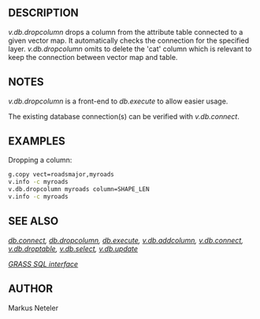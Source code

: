 ## DESCRIPTION

*v.db.dropcolumn* drops a column from the attribute table connected to a
given vector map. It automatically checks the connection for the
specified layer. *v.db.dropcolumn* omits to delete the 'cat' column
which is relevant to keep the connection between vector map and table.

## NOTES

*v.db.dropcolumn* is a front-end to *db.execute* to allow easier usage.

The existing database connection(s) can be verified with *v.db.connect*.

## EXAMPLES

Dropping a column:  

```sh
g.copy vect=roadsmajor,myroads
v.info -c myroads
v.db.dropcolumn myroads column=SHAPE_LEN
v.info -c myroads
```

## SEE ALSO

*[db.connect](db.connect.md), [db.dropcolumn](db.dropcolumn.md),
[db.execute](db.execute.md), [v.db.addcolumn](v.db.addcolumn.md),
[v.db.connect](v.db.connect.md), [v.db.droptable](v.db.droptable.md),
[v.db.select](v.db.select.md), [v.db.update](v.db.update.md)*

*[GRASS SQL interface](sql.md)*

## AUTHOR

Markus Neteler
